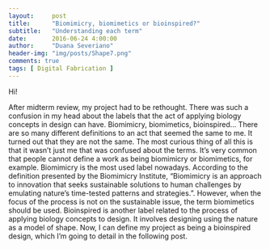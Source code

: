 ```yaml
---
layout:     post
title:      "Biomimicry, biomimetics or bioinspired?"
subtitle:   "Understanding each term"
date:       2016-06-24 4:00:00
author:     "Duana Severiano"
header-img: "img/posts/Shape7.png"
comments: true
tags: [ Digital Fabrication ]
---
```

Hi!

After midterm review, my project had to be rethought. There was such a confusion in my head about the labels that the act of applying biology concepts in design can have. Biomimicry, biomimetics, bioinspired… There are so many different definitions to an act that seemed the same to me. It turned out that they are not the same. The most curious thing of all this is that it wasn’t just me that was confused about the terms. It’s very common that people cannot define a work as being biomimicry or biomimetics, for example. 
Biomimicry is the most used label nowadays. According to the definition presented by the Biomimicry Institute, “Biomimicry is an approach to innovation that seeks sustainable solutions to human challenges by emulating nature’s time-tested patterns and strategies.”. However, when the focus of the process is not on the sustainable issue, the term biomimetics should be used. Bioinspired is another label related to the process of applying biology concepts to design. It involves designing using the nature as a model of shape. 
Now, I can define my project as being a bioinspired design, which I’m going to detail in the following post. 
